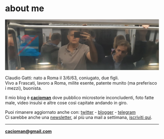 # about me  

[![](/ns-aboutme-selfie.png "MetroB")](http://cacioman.updog.co/index.md)  
  
  
Claudio Gatti: nato a Roma il 3/6/63, coniugato, due figli.  
Vivo a Frascati, lavoro a Roma, milite esente, patente munito (ma preferisco i mezzi), buonista.  

Il mio blog è [**cacioman**](/index.md)  dove pubblico microstorie inconcludenti, foto fatte male, video insulsi e altre cose così capitate andando in giro.  
  
Puoi rimanere aggiornato anche con: [twitter](https://twitter.com/cacioman) -  [blogger](https://cacioman.blogspot.com) - [telegram](https://t.me/cacioman)   
Ci sarebbe anche una [newsletter](https://tinyletter.com/cacioman/archive), al più una mail a settimana,  [iscriviti qui](https://tinyletter.com/cacioman).  

>      

	
---    
[**cacioman@gmail.com**](mailto::cacioman@gmail.com)  
   
